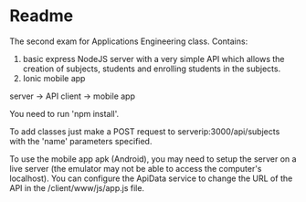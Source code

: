 # Readme
The second exam for Applications Engineering class.
Contains:
1) basic express NodeJS server with a very simple API which allows the creation of subjects, students and enrolling students in the subjects.
2) Ionic mobile app

server -> API
client -> mobile app

You need to run 'npm install'.

To add classes just make a POST request to serverip:3000/api/subjects with the 'name' parameters specified.

To use the mobile app apk (Android), you may need to setup the server on a live server (the emulator may not be able to access the computer's localhost). You can configure the ApiData service to change the URL of the API in the /client/www/js/app.js file.